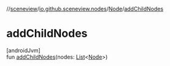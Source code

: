 //[sceneview](../../../index.md)/[io.github.sceneview.nodes](../index.md)/[Node](index.md)/[addChildNodes](add-child-nodes.md)

# addChildNodes

[androidJvm]\
fun [addChildNodes](add-child-nodes.md)(nodes: [List](https://kotlinlang.org/api/latest/jvm/stdlib/kotlin.collections/-list/index.html)&lt;[Node](index.md)&gt;)
